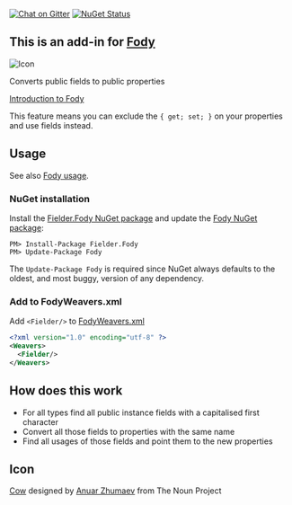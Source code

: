 [![Chat on Gitter](https://img.shields.io/gitter/room/fody/fody.svg?style=flat)](https://gitter.im/Fody/Fody)
[![NuGet Status](http://img.shields.io/nuget/v/Fielder.Fody.svg?style=flat)](https://www.nuget.org/packages/Fielder.Fody/)


## This is an add-in for [Fody](https://github.com/Fody/Fody/)

![Icon](https://raw.github.com/Fody/Fielder/master/package_icon.png)

Converts public fields to public properties

[Introduction to Fody](http://github.com/Fody/Fody/wiki/SampleUsage)

This feature means you can exclude the `{ get; set; }` on your properties and use fields instead.


## Usage

See also [Fody usage](https://github.com/Fody/Fody#usage).


### NuGet installation

Install the [Fielder.Fody NuGet package](https://nuget.org/packages/Fielder.Fody/) and update the [Fody NuGet package](https://nuget.org/packages/Fody/):

```
PM> Install-Package Fielder.Fody
PM> Update-Package Fody
```

The `Update-Package Fody` is required since NuGet always defaults to the oldest, and most buggy, version of any dependency.


### Add to FodyWeavers.xml

Add `<Fielder/>` to [FodyWeavers.xml](https://github.com/Fody/Fody#add-fodyweaversxml)

```xml
<?xml version="1.0" encoding="utf-8" ?>
<Weavers>
  <Fielder/>
</Weavers>
```


## How does this work

 * For all types find all public instance fields with a capitalised first character
 * Convert all those fields to properties with the same name
 * Find all usages of those fields and point them to the new properties


## Icon

<a href="http://thenounproject.com/noun/cow/#icon-No5849" target="_blank">Cow</a> designed by <a href="http://thenounproject.com/yxorama" target="_blank">Anuar Zhumaev</a> from The Noun Project